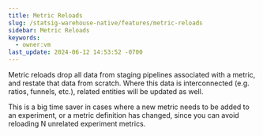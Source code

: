 ```yaml
---
title: Metric Reloads
slug: /statsig-warehouse-native/features/metric-reloads
sidebar: Metric Reloads
keywords:
  - owner:vm
last_update: 2024-06-12 14:53:52 -0700
---
```


Metric reloads drop all data from staging pipelines associated with a metric, and restate that data from scratch. Where this data is interconnected (e.g. ratios, funnels, etc.), related entities will be updated as well.

This is a big time saver in cases where a new metric needs to be added to an experiment, or a metric definition has changed, since you can avoid reloading N unrelated experiment metrics.
